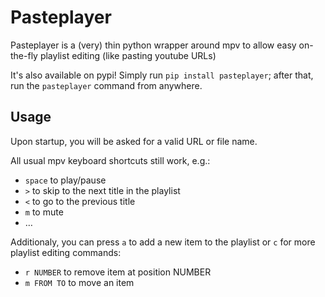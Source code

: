 # Pasteplayer

Pasteplayer is a (very) thin python wrapper around mpv to allow easy on-the-fly playlist editing (like pasting youtube URLs)

It's also available on pypi! Simply run `pip install pasteplayer`; after that, run the `pasteplayer` command from anywhere.

## Usage

Upon startup, you will be asked for a valid URL or file name.

All usual mpv keyboard shortcuts still work, e.g.:

* `space` to play/pause
* `>` to skip to the next title in the playlist
* `<` to go to the previous title
* `m` to mute
* …

Additionaly, you can press `a` to add a new item to the playlist or `c` for more playlist editing commands:

* `r NUMBER` to remove item at position NUMBER
* `m FROM TO` to move an item
